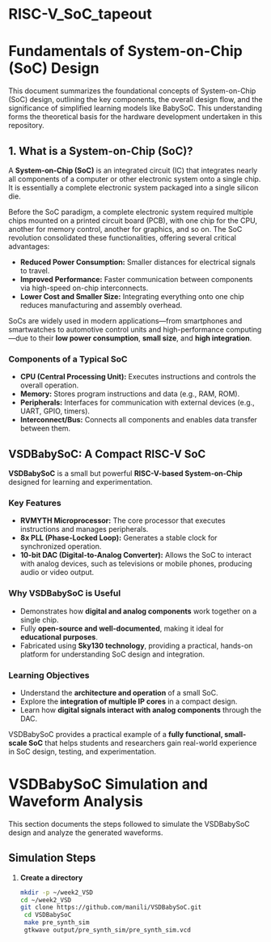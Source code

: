 # RISC-V_SoC_tapeout  

# Fundamentals of System-on-Chip (SoC) Design
This document summarizes the foundational concepts of System-on-Chip (SoC) design, outlining the key components, the overall design flow, and the significance of simplified learning models like BabySoC. This understanding forms the theoretical basis for the hardware development undertaken in this repository.

## 1. What is a System-on-Chip (SoC)?
A **System-on-Chip (SoC)** is an integrated circuit (IC) that integrates nearly all components of a computer or other electronic system onto a single chip. It is essentially a complete electronic system packaged into a single silicon die.

Before the SoC paradigm, a complete electronic system required multiple chips mounted on a printed circuit board (PCB), with one chip for the CPU, another for memory control, another for graphics, and so on. The SoC revolution consolidated these functionalities, offering several critical advantages:

- **Reduced Power Consumption:** Smaller distances for electrical signals to travel.
- **Improved Performance:** Faster communication between components via high-speed on-chip interconnects.
- **Lower Cost and Smaller Size:** Integrating everything onto one chip reduces manufacturing and assembly overhead.

SoCs are widely used in modern applications—from smartphones and smartwatches to automotive control units and high-performance computing—due to their **low power consumption**, **small size**, and **high integration**.

### Components of a Typical SoC
- **CPU (Central Processing Unit):** Executes instructions and controls the overall operation.
- **Memory:** Stores program instructions and data (e.g., RAM, ROM).
- **Peripherals:** Interfaces for communication with external devices (e.g., UART, GPIO, timers).
- **Interconnect/Bus:** Connects all components and enables data transfer between them.

## VSDBabySoC: A Compact RISC-V SoC

**VSDBabySoC** is a small but powerful **RISC-V-based System-on-Chip** designed for learning and experimentation.

### Key Features
- **RVMYTH Microprocessor:** The core processor that executes instructions and manages peripherals.  
- **8x PLL (Phase-Locked Loop):** Generates a stable clock for synchronized operation.  
- **10-bit DAC (Digital-to-Analog Converter):** Allows the SoC to interact with analog devices, such as televisions or mobile phones, producing audio or video output.

### Why VSDBabySoC is Useful
- Demonstrates how **digital and analog components** work together on a single chip.  
- Fully **open-source and well-documented**, making it ideal for **educational purposes**.  
- Fabricated using **Sky130 technology**, providing a practical, hands-on platform for understanding SoC design and integration.

### Learning Objectives
- Understand the **architecture and operation** of a small SoC.  
- Explore the **integration of multiple IP cores** in a compact design.  
- Learn how **digital signals interact with analog components** through the DAC.  

VSDBabySoC provides a practical example of a **fully functional, small-scale SoC** that helps students and researchers gain real-world experience in SoC design, testing, and experimentation.

# VSDBabySoC Simulation and Waveform Analysis

This section documents the steps followed to simulate the VSDBabySoC design and analyze the generated waveforms.

## Simulation Steps

1. **Create a directory**
   ```bash
   mkdir -p ~/week2_VSD
   cd ~/week2_VSD
   git clone https://github.com/manili/VSDBabySoC.git
    cd VSDBabySoC
    make pre_synth_sim
    gtkwave output/pre_synth_sim/pre_synth_sim.vcd


